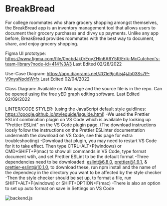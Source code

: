 # BreakBread
For college roommates who share grocery shopping amongst themselves, the BreakBread app is an inventory management tool that allows users to document their grocery purchases and divvy up payments. 
Unlike any app before, BreakBread provides roommates with the best way to document, share, and enjoy grocery shopping.

Figma UI prototype:
https://www.figma.com/file/0ncbdJk0rEqyZHln6A6Y5R/Erik-McCutchen's-team-library?node-id=414%3A3
Last Edited 02/28/2022

Use-Case Diagram:
https://app.diagrams.net/#G1e9jcAisj4jJb03Ss7P-V9nysNpddWrfx
Last Edited 02/04/2022

Class Diagram:
Available on Wiki page and the source file is in the repo. Can be opened using the free yED graph editing software.
Last Edited 02/09/2022

LINTER/CODE STYLER:
(using the JavaScript default style guidlines: https://google.github.io/styleguide/jsguide.html)
-We used the Prettier ESLint combination plugin on VS Code which is available by looking up "Prettier ESLint" on the VS Code plugin page.
(The download instructions loosly follow the instructions on the Prettier ESLinter documentation underneath the download on VS Code, see this page for extra troubleshooting)
-Download that plugin, you may need to restart VS Code for it to take effect. Then type CTRL+ALT+P(windows) or CMD+SHIFT+P(mac) to show all commands in VS Code, type format document wtih, and set Prettier ESLint to be the default format
-Three dependencies need to be downloaded: eslint@6.8.0, prettier@1.9.1, & prettier-eslint@10.1.0, to download these, run npm install and the name of the dependecy in the directory you want to be affected by the style checker
-Then the style checker should be set up, to format a file, run SHIFT+ALT+F(windows) or SHIFT+OPTION+F(mac)
-There is also an option to set up auto format on save in Settings on VS Code

![backend.js](https://github.com/MohamedCheour98/BreakBread/actions/workflows/backend.js.yml/badge.svg)
